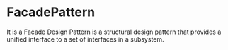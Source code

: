 # FacadePattern
 It is a Facade Design Pattern is a structural design pattern that provides a unified interface to a set of interfaces in a subsystem. 
